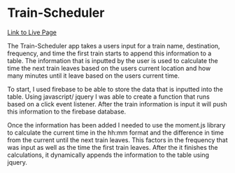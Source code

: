 # Train-Scheduler

[Link to Live Page](https://andrewja01.github.io/Train-Scheduler/)


The Train-Scheduler app takes a users input for a train name, destination, frequency, and time the first train starts to append this information to a table. The information that is inputted by the user is used to calculate the time the next train leaves based on the users current location and how many minutes until it leave based on the users current time. 

To start, I used firebase to be able to store the data that is inputted into the table. Using javascript/ jquery I was able to create a function that runs based on a click event listener. After the train information is input it will push this information to the firebase database. 

Once the information has been added I needed to use the moment.js library to calculate the current time in the hh:mm format and the difference in time from the current until the next train leaves. This factors in the frequency that was input as well as the time the first train leaves. After the it finishes the calculations, it dynamically appends the information to the table using jquery. 
